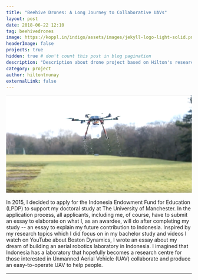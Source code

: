 ```yaml
---
title: "Beehive Drones: A Long Journey to Collaborative UAVs"
layout: post
date: 2018-06-22 12:10
tag: beehivedrones
image: https://koppl.in/indigo/assets/images/jekyll-logo-light-solid.png
headerImage: false
projects: true
hidden: true # don't count this post in blog pagination
description: "Description about drone project based on Hilton's research."
category: project
author: hiltontnunay
externalLink: false
---
```


![Screenshot](/assets/images/drone-beehive-drones.png)

In 2015, I decided to apply for the Indonesia Endowment Fund for Education (LPDP) to support my doctoral study at The University of Manchester. In the application process, all applicants, including me, of course, have to submit an essay to elaborate on what I, as an awardee, will do after completing my study -- an essay to explain my future contribution to Indonesia. Inspired by my research topics which I did focus on in my bachelor study and videos I watch on YouTube about Boston Dynamics, I wrote an essay about my dream of building an aerial robotics laboratory in Indonesia. I imagined that Indonesia has a laboratory that hopefully becomes a research centre for those interested in Unmanned Aerial Vehicle (UAV) collaborate and produce an easy-to-operate UAV to help people.

---
